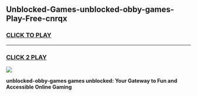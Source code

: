 
## Unblocked-Games-unblocked-obby-games-Play-Free-cnrqx
<h3>
<a href="https://premium76.site?title=unblocked-obby-games&ref=18A">CLICK TO PLAY</a></h3>
<hr>

<h3>
<a href="https://premium76.site?title=unblocked-obby-games&ref=18A">CLICK 2 PLAY</a>
  
</h3>

<a href="https://premium76.site?title=unblocked-obby-games&ref=18A"><img src="https://clearcache.store/games.png"></a>


**unblocked-obby-games games unblocked: Your Gateway to Fun and Accessible Online Gaming**
